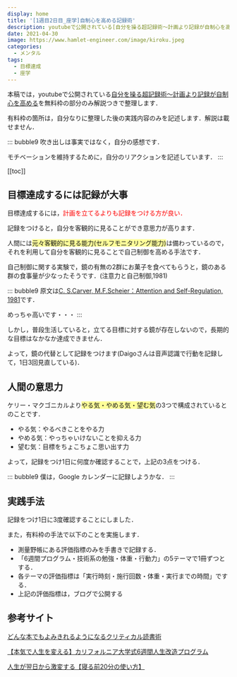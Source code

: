 ```yaml
---
display: home
title: '[1週目2日目_座学]自制心を高める記録術'
description: youtubeで公開されている[自分を操る超記録術～計画より記録が自制心を高める](https://www.youtube.com/watch?v=4E44Nbi4cjg)を無料枠の部分のみ解説つきで整理します．
date: 2021-04-30
image: https://www.hamlet-engineer.com/image/kiroku.jpeg
categories: 
  - メンタル
tags:
  - 目標達成
  - 座学
---
```


本稿では，youtubeで公開されている[自分を操る超記録術～計画より記録が自制心を高める](https://www.youtube.com/watch?v=4E44Nbi4cjg)を無料枠の部分のみ解説つきで整理します．

<!-- more -->

有料枠の箇所は，自分なりに整理した後の実践内容のみを記述します．解説は載せません．

::: bubble9
吹き出しは事実ではなく，自分の感想です．

モチベーションを維持するために，自分のリアクションを記述しています．
:::

<!-- <span style="background-color: #ffff99;"></span> -->
<!-- <span style="color: #ff0000;"></span> -->



[[toc]]

## 目標達成するには記録が大事
目標達成するには，<span style="color: #ff0000;">計画を立てるよりも記録をつける方が良い．</span>

記録をつけると，自分を客観的に見ることができ意思力が高ります．

人間には<span style="background-color: #ffff99;">元々客観的に見る能力(セルフモニタリング能力)</span>は備わっているので，それを利用して自分を客観的に見ることで自己制御を高める手法です．

自己制御に関する実験で，鏡の有無の2群にお菓子を食べてもらうと，鏡のある群の食事量が少なったそうです．(注意力と自己制御,1981)

::: bubble9
原文は[C. S.Carver, M.F.Scheier：Attention and Self-Regulation, 1981](https://www.amazon.co.jp/Attention-Self-Regulation-Control-Theory-Approach-Psychology/dp/0387905537)です．

めっちゃ高いです・・・
:::

しかし，普段生活していると，立てる目標に対する鏡が存在しないので，長期的な目標はなかなか達成できません．

よって，鏡の代替として記録をつけます(Daigoさんは音声認識で行動を記録して，1日3回見直している)．


## 人間の意思力
ケリー・マクゴニカルより<span style="background-color: #ffff99;">やる気・やめる気・望む気</span>の3つで構成されているとのことです．
- やる気：やるべきことをやる力
- やめる気：やっちゃいけないことを抑える力
- 望む気：目標をちょこちょこ思い出す力

よって，記録をつけ1日に何度か確認することで，上記の3点をつける．

::: bubble9
僕は，Google カレンダーに記録しようかな．
:::


## 実践手法
記録をつけ1日に3度確認することにしました．

また，有料枠の手法で以下のことを実施します．
- 測量野帳にある評価指標のみを手書きで記録する．
- 「6週間プログラム・技術系の勉強・体重・行動力」の5テーマで1冊ずつとする．
- 各テーマの評価指標は「実行時刻・施行回数・体重・実行までの時間」でする．
- 上記の評価指標は，ブログで公開する



## 参考サイト
[どんな本でもよみきれるようになるクリティカル読書術](https://www.youtube.com/watch?v=4E44Nbi4cjg)

[【本気で人生を変える】カリフォルニア大学式6週間人生改造プログラム](https://daigoblog.jp/pushing-thelimits/)

[人生が翌日から激変する【寝る前20分の使い方】](https://daigoblog.jp/20minutes-night/)

<ClientOnly>
  <CallInArticleAdsense />
</ClientOnly>